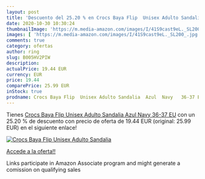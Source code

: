 ```yaml
---
layout: post
title: 'Descuento del 25.20 % en Crocs Baya Flip  Unisex Adulto Sandalia '
date: 2020-10-30 10:30:24
thumbnailImage: 'https://m.media-amazon.com/images/I/41S9cast9eL._SL200_.jpg'
images: [ 'https://m.media-amazon.com/images/I/41S9cast9eL._SL200_.jpg' ]
comments: true
category: ofertas
author: ring
slug: B005HV2PIW
description:
actualPrice: 19.44 EUR
currency: EUR
price: 19.44
comparePrice: 25.99 EUR
inStock: true
prodname: Crocs Baya Flip  Unisex Adulto Sandalia  Azul  Navy   36-37 EU
---
```


Tienes [Crocs Baya Flip  Unisex Adulto Sandalia  Azul  Navy   36-37 EU](https://www.amazon.es/dp/B005HV2PIW/?tag=tolees-21) con un 25.20 % de descuento con precio de oferta de 19.44 EUR (original: 25.99 EUR) en el siguiente enlace!

[![Crocs Baya Flip  Unisex Adulto Sandalia ](https://m.media-amazon.com/images/I/41S9cast9eL._SL200_.jpg)](https://www.amazon.es/dp/B005HV2PIW/?tag=tolees-21)

[Accede a la oferta!!](https://www.amazon.es/dp/B005HV2PIW/?tag=tolees-21)

Links participate in Amazon Associate program and might generate a comission on qualifying sales



